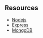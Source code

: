 ## Resources
* [Nodejs](https://nodejs.org/en/)
* [Express](https://expressjs.com/)
* [MongoDB](https://www.mongodb.com/)
